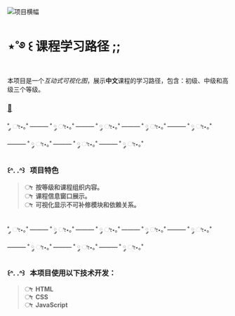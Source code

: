 ![项目横幅](https://raw.githubusercontent.com/jk2yk97/OO2/refs/heads/main/banner.png)
# ‪‪⋆˚࿔ ꒰ 课程学习路径 ;;

本项目是一个*互动式可视化图*，展示**中文**课程的学习路径，包含：初级、中级和高级三个等级。

### [🧊](https://jk2yk97.github.io/xd/)

˚ ༘ ೀ⋆｡˚ ——— ˚ ༘ ೀ⋆｡˚ ——— ˚ ༘ ೀ⋆｡˚ ——— ˚ ༘ ೀ⋆｡˚ ——— ˚ ༘ ೀ⋆｡˚ ——— ˚ ༘ ೀ⋆｡˚ ——— ˚ ༘ ೀ⋆｡˚ ——— ˚ ༘ ೀ⋆｡˚

### ꒰ᐢ. .ᐢ꒱&nbsp;&nbsp;&nbsp;项目特色

> **ೀ&nbsp;&nbsp;按等级和课程组织内容。**  
> **ೀ&nbsp;&nbsp;课程信息窗口展示。**  
> **ೀ&nbsp;&nbsp;可视化显示不可补修模块和依赖关系。**

&nbsp;<br>
˚ ༘ ೀ⋆｡˚ ——— ˚ ༘ ೀ⋆｡˚ ——— ˚ ༘ ೀ⋆｡˚ ——— ˚ ༘ ೀ⋆｡˚ ——— ˚ ༘ ೀ⋆｡˚ ——— ˚ ༘ ೀ⋆｡˚ ——— ˚ ༘ ೀ⋆｡˚ ——— ˚ ༘ ೀ⋆｡˚

### ꒰ᐢ. .ᐢ꒱&nbsp;&nbsp;&nbsp;本项目使用以下技术开发：

> **ೀ&nbsp;&nbsp;HTML**  
> **ೀ&nbsp;&nbsp;CSS**  
> **ೀ&nbsp;&nbsp;JavaScript**

